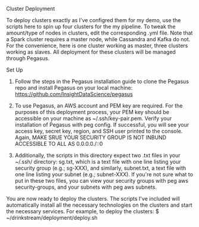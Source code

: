Cluster Deployment

To deploy clusters exactly as I've configred them for my demo, use the scripts here to spin up four clusters for the my pipeline. To tweak the amount/type of nodes in clusters, edit the corresponding .yml file. Note that a Spark cluster requires a master node, while Cassandra and Kafka do not. For the convenience, here is one cluster working as master, three clusters working as slaves. All deployment for these clusters will be managed through Pegasus.


Set Up

1. Follow the steps in the Pegasus installation guide to clone the Pegasus repo and install Pegasus on your local machine: https://github.com/InsightDataScience/pegasus

2. To use Pegasus, an AWS account and PEM key are required. For the purposes of this deployment process, your PEM key should be accessible on your machine as ~/.ssh/key-pair.pem. Verify your installation of Pegasus with peg config. If successful, you will see your access key, secret key, region, and SSH user printed to the console. Again, MAKE SRUE YOUR SECURITY GROUP IS NOT INBUND ACCESSIBLE TO ALL AS 0.0.0.0./::0

3. Additionally, the scripts in this directory expect two .txt files in your ~/.ssh/ directory: sg.txt, which is a text file with one line listing your security group (e.g.; sg-XXX), and similarly, subnet.txt, a text file with one line listing your subnet (e.g.; subnet-XXX). If you're not sure what to put in these two files, you can view your security groups with peg aws security-groups, and your subnets with peg aws subnets.

You are now ready to deploy the clusters. The scripts I've included will automatically install all the necessary technologies on the clusters and start the necessary services. 
For example, to deploy the clusters: $ ~/drinkstream/deployment/deploy.sh
